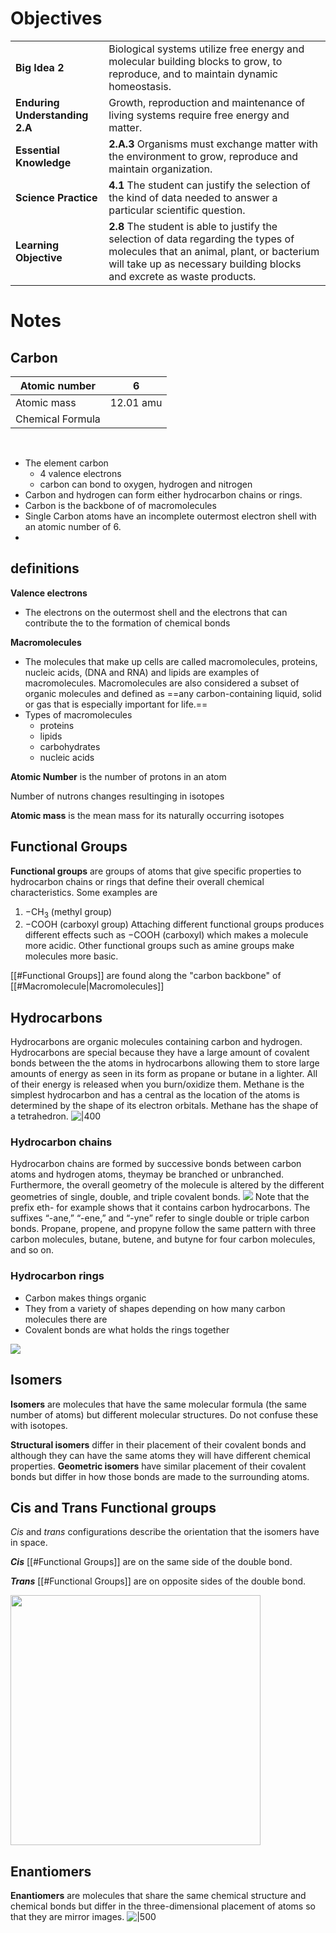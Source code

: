 # Objectives

|                                |                                                                                                                                                                                                            |
| ------------------------------ | ---------------------------------------------------------------------------------------------------------------------------------------------------------------------------------------------------------- |
| **Big Idea 2**                 | Biological systems utilize free energy and molecular building blocks to grow, to reproduce, and to maintain dynamic homeostasis.                                                                           |
| **Enduring Understanding 2.A** | Growth, reproduction and maintenance of living systems require free energy and matter.                                                                                                                     |
| **Essential Knowledge**        | **2.A.3** Organisms must exchange matter with the environment to grow, reproduce and maintain organization.                                                                                                |
| **Science Practice**           | **4.1** The student can justify the selection of the kind of data needed to answer a particular scientific question.                                                                                       |
| **Learning Objective**         | **2.8** The student is able to justify the selection of data regarding the types of molecules that an animal, plant, or bacterium will take up as necessary building blocks and excrete as waste products. |


# Notes


## Carbon

| Atomic number    | 6         |
| ---------------- | --------- |
| Atomic mass      | 12.01 amu |
| Chemical Formula |           |

&emsp;

- The element carbon 
	- 4 valence electrons
	- carbon can bond to oxygen, hydrogen and nitrogen 
- Carbon and hydrogen can form either hydrocarbon chains or rings.
- Carbon is the backbone of of macromolecules
- Single Carbon atoms have an incomplete outermost electron shell with an atomic number of 6.
- 

## definitions 

**Valence electrons**
- The electrons on the outermost shell and the electrons that can contribute the to the formation of chemical bonds

**Macromolecules** 
- The molecules that make up cells are called macromolecules, proteins, nucleic acids, (DNA and RNA) and lipids are examples of macromolecules. Macromolecules are also considered a subset of organic molecules and defined as ==any carbon-containing liquid, solid or gas that is especially important for life.== 
- Types of macromolecules
	- proteins
	- lipids
	- carbohydrates
	- nucleic acids

**Atomic Number** is the number  of protons in an  atom

 Number of nutrons changes resultinging in  isotopes
 
**Atomic mass** is  the mean mass for its naturally occurring isotopes



## Functional Groups
**Functional groups** are groups of atoms that give specific properties to hydrocarbon chains or rings that define their overall chemical characteristics. Some examples are 
1. $-\text{CH}_{3}$ (methyl group)
2. $-\text{COOH}$ (carboxyl group) 
Attaching different functional groups produces different effects such as  $-\text{COOH}$ (carboxyl) which makes a molecule more acidic. Other functional groups such as amine groups make molecules more basic. 

[[#Functional Groups]]  are found along the "carbon backbone" of [[#Macromolecule|Macromolecules]] 




## Hydrocarbons 
Hydrocarbons are organic molecules containing carbon and hydrogen. Hydrocarbons are special because they have a large amount of covalent bonds between the the atoms in hydrocarbons allowing them to store large amounts of energy as seen in its form as propane or butane in a lighter. All of their energy is released when you burn/oxidize them. Methane is the simplest hydrocarbon and has a central as the location of the atoms is determined by the shape of its electron orbitals. Methane has the shape of a tetrahedron.
![|400](https://i.imgur.com/ikxYSFR.png)


### Hydrocarbon chains 
Hydrocarbon chains are formed by successive bonds between carbon atoms and hydrogen atoms, theymay be branched or unbranched. Furthermore, the overall geometry of the molecule is altered by the different geometries of single, double, and triple covalent bonds. 
![](https://i.imgur.com/07FOhg4.png)
Note that the prefix eth- for example shows that it contains carbon hydrocarbons.  The suffixes “-ane,” “-ene,” and “-yne” refer to single double or triple carbon bonds. Propane, propene, and propyne follow the same pattern with three carbon molecules, butane, butene, and butyne for four carbon molecules, and so on.


### Hydrocarbon rings 
- Carbon makes things organic
- They from a variety of shapes depending on how many carbon molecules there are
- Covalent bonds are what holds the rings together

![](https://i.imgur.com/MZukQjC.png)

## Isomers 
**Isomers** are molecules that have the same molecular formula (the same number of atoms) but different molecular structures. Do not confuse these with isotopes.

**Structural isomers** differ in their placement of their covalent bonds and although they can have the same atoms they will have different chemical properties. **Geometric isomers** have similar placement of their covalent bonds but differ in how those bonds are made to the surrounding atoms. 



##  Cis and Trans Functional groups
*Cis* and *trans*  configurations describe the orientation that the isomers have in space.

***Cis*** [[#Functional Groups]] are on the same side  of the double bond.

***Trans*** [[#Functional Groups]] are  on opposite sides of the double bond.

<img src = "https://sciencenotes.org/wp-content/uploads/2021/11/Cis-and-Trans-Isomers.png" width =400>


## Enantiomers
**Enantiomers** are molecules that share the same chemical structure and chemical bonds but differ in the three-dimensional placement of atoms so that they are mirror images.
![|500](https://i.imgur.com/uUVNBi3.png)
